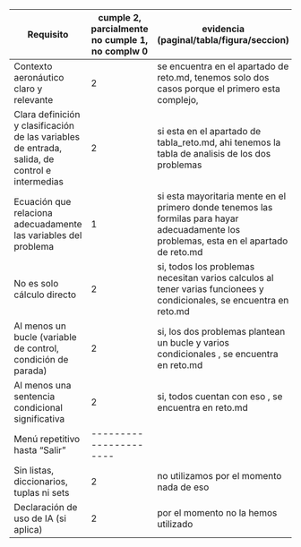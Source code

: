 | Requisito | cumple 2, parcialmente no cumple 1, no complw 0   |   evidencia (paginal/tabla/figura/seccion)    |
|-----------|---------------------------------------------------|-----------------------------------------------|
|Contexto aeronáutico claro y relevante|2| se encuentra en el apartado de reto.md, tenemos solo dos casos porque el primero esta complejo,|
|Clara definición y clasificación de las variables de entrada, salida, de control e intermedias|2| si esta en el apartado de tabla_reto.md, ahi tenemos la tabla de analisis de los dos problemas |
|Ecuación que relaciona adecuadamente las variables del problema|1|si esta mayoritaria mente en el primero donde tenemos las formilas para hayar adecuadamente los problemas, esta en el apartado de reto.md|
|No es solo cálculo directo|2|si, todos los problemas necesitan varios calculos al tener varias funcionees y condicionales, se encuentra en reto.md|
|Al menos un bucle (variable de control, condición de parada)|2| si, los dos problemas plantean un bucle y varios condicionales , se encuentra en reto.md|
|Al menos una sentencia condicional significativa|2| si, todos cuentan con eso , se encuentra en reto.md|
|Menú repetitivo hasta “Salir”|----------------------|
|Sin listas, diccionarios, tuplas ni sets|2|no utilizamos por el momento nada de eso |
|Declaración de uso de IA (si aplica)|2|por el momento no la hemos utilizado|

